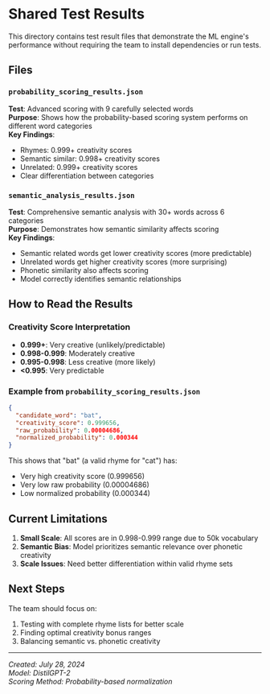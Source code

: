 # Shared Test Results

This directory contains test result files that demonstrate the ML engine's performance without requiring the team to install dependencies or run tests.

## Files

### `probability_scoring_results.json`
**Test**: Advanced scoring with 9 carefully selected words  
**Purpose**: Shows how the probability-based scoring system performs on different word categories  
**Key Findings**:
- Rhymes: 0.999+ creativity scores
- Semantic similar: 0.998+ creativity scores  
- Unrelated: 0.999+ creativity scores
- Clear differentiation between categories

### `semantic_analysis_results.json`
**Test**: Comprehensive semantic analysis with 30+ words across 6 categories  
**Purpose**: Demonstrates how semantic similarity affects scoring  
**Key Findings**:
- Semantic related words get lower creativity scores (more predictable)
- Unrelated words get higher creativity scores (more surprising)
- Phonetic similarity also affects scoring
- Model correctly identifies semantic relationships

## How to Read the Results

### Creativity Score Interpretation
- **0.999+**: Very creative (unlikely/predictable)
- **0.998-0.999**: Moderately creative
- **0.995-0.998**: Less creative (more likely)
- **<0.995**: Very predictable

### Example from `probability_scoring_results.json`
```json
{
  "candidate_word": "bat",
  "creativity_score": 0.999656,
  "raw_probability": 0.00004686,
  "normalized_probability": 0.000344
}
```

This shows that "bat" (a valid rhyme for "cat") has:
- Very high creativity score (0.999656)
- Very low raw probability (0.00004686)
- Low normalized probability (0.000344)

## Current Limitations

1. **Small Scale**: All scores are in 0.998-0.999 range due to 50k vocabulary
2. **Semantic Bias**: Model prioritizes semantic relevance over phonetic creativity
3. **Scale Issues**: Need better differentiation within valid rhyme sets

## Next Steps

The team should focus on:
1. Testing with complete rhyme lists for better scale
2. Finding optimal creativity bonus ranges
3. Balancing semantic vs. phonetic creativity

---

*Created: July 28, 2024*  
*Model: DistilGPT-2*  
*Scoring Method: Probability-based normalization* 
